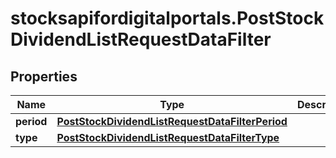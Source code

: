# stocksapifordigitalportals.PostStockDividendListRequestDataFilter

## Properties

Name | Type | Description | Notes
------------ | ------------- | ------------- | -------------
**period** | [**PostStockDividendListRequestDataFilterPeriod**](PostStockDividendListRequestDataFilterPeriod.md) |  | [optional] 
**type** | [**PostStockDividendListRequestDataFilterType**](PostStockDividendListRequestDataFilterType.md) |  | [optional] 


